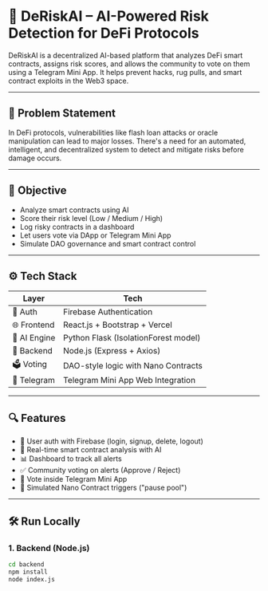 # 🚀 DeRiskAI – AI-Powered Risk Detection for DeFi Protocols

DeRiskAI is a decentralized AI-based platform that analyzes DeFi smart contracts, assigns risk scores, and allows the community to vote on them using a Telegram Mini App. It helps prevent hacks, rug pulls, and smart contract exploits in the Web3 space.

---

## 🧠 Problem Statement

In DeFi protocols, vulnerabilities like flash loan attacks or oracle manipulation can lead to major losses. There's a need for an automated, intelligent, and decentralized system to detect and mitigate risks before damage occurs.

---

## 🎯 Objective

- Analyze smart contracts using AI
- Score their risk level (Low / Medium / High)
- Log risky contracts in a dashboard
- Let users vote via DApp or Telegram Mini App
- Simulate DAO governance and smart contract control

---

## ⚙️ Tech Stack

| Layer        | Tech                                |
|--------------|--------------------------------------|
| 🔐 Auth      | Firebase Authentication              |
| 🌐 Frontend  | React.js + Bootstrap + Vercel        |
| 🧠 AI Engine | Python Flask (IsolationForest model) |
| 🔁 Backend   | Node.js (Express + Axios)            |
| 🗳 Voting     | DAO-style logic with Nano Contracts  |
| 📲 Telegram  | Telegram Mini App Web Integration    |

---

## 🔍 Features

- 🔐 User auth with Firebase (login, signup, delete, logout)
- 🧠 Real-time smart contract analysis with AI
- 📊 Dashboard to track all alerts
- ✅ Community voting on alerts (Approve / Reject)
- 📲 Vote inside Telegram Mini App
- 🚀 Simulated Nano Contract triggers ("pause pool")

---


## 🛠️ Run Locally

### 1. Backend (Node.js)
```bash
cd backend
npm install
node index.js
